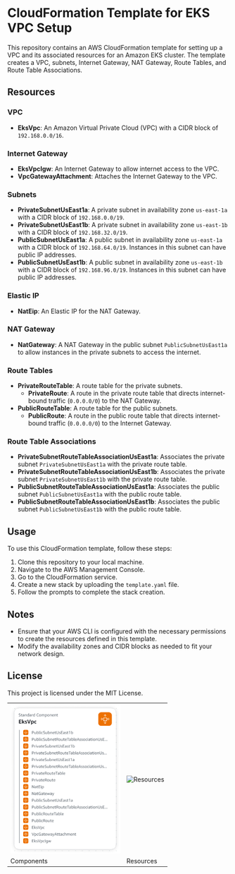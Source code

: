 # CloudFormation Template for EKS VPC Setup

This repository contains an AWS CloudFormation template for setting up a VPC and its associated resources for an Amazon EKS cluster. The template creates a VPC, subnets, Internet Gateway, NAT Gateway, Route Tables, and Route Table Associations.

## Resources

### VPC
- **EksVpc**: An Amazon Virtual Private Cloud (VPC) with a CIDR block of `192.168.0.0/16`.

### Internet Gateway
- **EksVpcIgw**: An Internet Gateway to allow internet access to the VPC.
- **VpcGatewayAttachment**: Attaches the Internet Gateway to the VPC.

### Subnets
- **PrivateSubnetUsEast1a**: A private subnet in availability zone `us-east-1a` with a CIDR block of `192.168.0.0/19`.
- **PrivateSubnetUsEast1b**: A private subnet in availability zone `us-east-1b` with a CIDR block of `192.168.32.0/19`.
- **PublicSubnetUsEast1a**: A public subnet in availability zone `us-east-1a` with a CIDR block of `192.168.64.0/19`. Instances in this subnet can have public IP addresses.
- **PublicSubnetUsEast1b**: A public subnet in availability zone `us-east-1b` with a CIDR block of `192.168.96.0/19`. Instances in this subnet can have public IP addresses.

### Elastic IP
- **NatEip**: An Elastic IP for the NAT Gateway.

### NAT Gateway
- **NatGateway**: A NAT Gateway in the public subnet `PublicSubnetUsEast1a` to allow instances in the private subnets to access the internet.

### Route Tables
- **PrivateRouteTable**: A route table for the private subnets.
  - **PrivateRoute**: A route in the private route table that directs internet-bound traffic (`0.0.0.0/0`) to the NAT Gateway.
- **PublicRouteTable**: A route table for the public subnets.
  - **PublicRoute**: A route in the public route table that directs internet-bound traffic (`0.0.0.0/0`) to the Internet Gateway.

### Route Table Associations
- **PrivateSubnetRouteTableAssociationUsEast1a**: Associates the private subnet `PrivateSubnetUsEast1a` with the private route table.
- **PrivateSubnetRouteTableAssociationUsEast1b**: Associates the private subnet `PrivateSubnetUsEast1b` with the private route table.
- **PublicSubnetRouteTableAssociationUsEast1a**: Associates the public subnet `PublicSubnetUsEast1a` with the public route table.
- **PublicSubnetRouteTableAssociationUsEast1b**: Associates the public subnet `PublicSubnetUsEast1b` with the public route table.

## Usage

To use this CloudFormation template, follow these steps:

1. Clone this repository to your local machine.
2. Navigate to the AWS Management Console.
3. Go to the CloudFormation service.
4. Create a new stack by uploading the `template.yaml` file.
5. Follow the prompts to complete the stack creation.

## Notes

- Ensure that your AWS CLI is configured with the necessary permissions to create the resources defined in this template.
- Modify the availability zones and CIDR blocks as needed to fit your network design.

## License

This project is licensed under the MIT License.


<table>
  <tr>
    <td><img src="images/a1-components.png" alt="Components" width="250"></td>
    <td><img src="/images/a2-resources.png" alt="Resources" width="250"></td>
  </tr>
    <tr>
    <td><a  title="Settings">Components</a></td>
    <td><a  title="Settings">Resources</a></td>
  </tr>
</table>